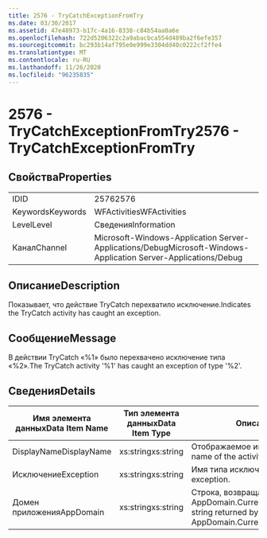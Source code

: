 ```yaml
---
title: 2576 - TryCatchExceptionFromTry
ms.date: 03/30/2017
ms.assetid: 47e48973-b17c-4a16-8338-c84b54aa0a6e
ms.openlocfilehash: 722d5206322c2a9abacbca554d489ba2f6efe357
ms.sourcegitcommit: bc293b14af795e0e999e3304dd40c0222cf2ffe4
ms.translationtype: MT
ms.contentlocale: ru-RU
ms.lasthandoff: 11/26/2020
ms.locfileid: "96235835"
---
```

# <a name="2576---trycatchexceptionfromtry"></a><span data-ttu-id="ebe6a-102">2576 - TryCatchExceptionFromTry</span><span class="sxs-lookup"><span data-stu-id="ebe6a-102">2576 - TryCatchExceptionFromTry</span></span>

## <a name="properties"></a><span data-ttu-id="ebe6a-103">Свойства</span><span class="sxs-lookup"><span data-stu-id="ebe6a-103">Properties</span></span>  
  
|||  
|-|-|  
|<span data-ttu-id="ebe6a-104">ID</span><span class="sxs-lookup"><span data-stu-id="ebe6a-104">ID</span></span>|<span data-ttu-id="ebe6a-105">2576</span><span class="sxs-lookup"><span data-stu-id="ebe6a-105">2576</span></span>|  
|<span data-ttu-id="ebe6a-106">Keywords</span><span class="sxs-lookup"><span data-stu-id="ebe6a-106">Keywords</span></span>|<span data-ttu-id="ebe6a-107">WFActivities</span><span class="sxs-lookup"><span data-stu-id="ebe6a-107">WFActivities</span></span>|  
|<span data-ttu-id="ebe6a-108">Level</span><span class="sxs-lookup"><span data-stu-id="ebe6a-108">Level</span></span>|<span data-ttu-id="ebe6a-109">Сведения</span><span class="sxs-lookup"><span data-stu-id="ebe6a-109">Information</span></span>|  
|<span data-ttu-id="ebe6a-110">Канал</span><span class="sxs-lookup"><span data-stu-id="ebe6a-110">Channel</span></span>|<span data-ttu-id="ebe6a-111">Microsoft-Windows-Application Server-Applications/Debug</span><span class="sxs-lookup"><span data-stu-id="ebe6a-111">Microsoft-Windows-Application Server-Applications/Debug</span></span>|  
  
## <a name="description"></a><span data-ttu-id="ebe6a-112">Описание</span><span class="sxs-lookup"><span data-stu-id="ebe6a-112">Description</span></span>  

 <span data-ttu-id="ebe6a-113">Показывает, что действие TryCatch перехватило исключение.</span><span class="sxs-lookup"><span data-stu-id="ebe6a-113">Indicates the TryCatch activity has caught an exception.</span></span>  
  
## <a name="message"></a><span data-ttu-id="ebe6a-114">Сообщение</span><span class="sxs-lookup"><span data-stu-id="ebe6a-114">Message</span></span>  

 <span data-ttu-id="ebe6a-115">В действии TryCatch «%1» было перехвачено исключение типа «%2».</span><span class="sxs-lookup"><span data-stu-id="ebe6a-115">The TryCatch activity '%1' has caught an exception of type '%2'.</span></span>  
  
## <a name="details"></a><span data-ttu-id="ebe6a-116">Сведения</span><span class="sxs-lookup"><span data-stu-id="ebe6a-116">Details</span></span>  
  
|<span data-ttu-id="ebe6a-117">Имя элемента данных</span><span class="sxs-lookup"><span data-stu-id="ebe6a-117">Data Item Name</span></span>|<span data-ttu-id="ebe6a-118">Тип элемента данных</span><span class="sxs-lookup"><span data-stu-id="ebe6a-118">Data Item Type</span></span>|<span data-ttu-id="ebe6a-119">Описание</span><span class="sxs-lookup"><span data-stu-id="ebe6a-119">Description</span></span>|  
|--------------------|--------------------|-----------------|  
|<span data-ttu-id="ebe6a-120">DisplayName</span><span class="sxs-lookup"><span data-stu-id="ebe6a-120">DisplayName</span></span>|<span data-ttu-id="ebe6a-121">xs:string</span><span class="sxs-lookup"><span data-stu-id="ebe6a-121">xs:string</span></span>|<span data-ttu-id="ebe6a-122">Отображаемое имя действия.</span><span class="sxs-lookup"><span data-stu-id="ebe6a-122">The display name of the activity.</span></span>|  
|<span data-ttu-id="ebe6a-123">Исключение</span><span class="sxs-lookup"><span data-stu-id="ebe6a-123">Exception</span></span>|<span data-ttu-id="ebe6a-124">xs:string</span><span class="sxs-lookup"><span data-stu-id="ebe6a-124">xs:string</span></span>|<span data-ttu-id="ebe6a-125">Имя типа исключения.</span><span class="sxs-lookup"><span data-stu-id="ebe6a-125">The type name of the exception.</span></span>|  
|<span data-ttu-id="ebe6a-126">Домен приложения</span><span class="sxs-lookup"><span data-stu-id="ebe6a-126">AppDomain</span></span>|<span data-ttu-id="ebe6a-127">xs:string</span><span class="sxs-lookup"><span data-stu-id="ebe6a-127">xs:string</span></span>|<span data-ttu-id="ebe6a-128">Строка, возвращаемая AppDomain.CurrentDomain.FriendlyName.</span><span class="sxs-lookup"><span data-stu-id="ebe6a-128">The string returned by AppDomain.CurrentDomain.FriendlyName.</span></span>|
